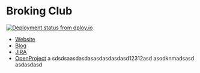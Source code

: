 # Broking Club
[![Deployment status from dploy.io](https://brokingclub.dploy.io/badge/56046447899016/12717.png)](http://dploy.io)
* [Website](http://broking.club)  
* [Blog](http://blog.broking.club)  
* [JIRA](http://jira.it.dh-karlsruhe.de:8080/browse/BROKING)  
* [OpenProject](http://op.it.dh-karlsruhe.de/projects/dhbw_bc)
a
sdsdsaasdasdasasdasdasdasd12312asd asodknmadsasd
asdasdasd
